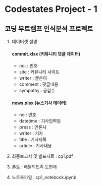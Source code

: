 # Codestates Project - 1
## 코딩 부트캠프 인식분석 프로젝트

1. 데이터셋 설명

    #### commit.xlsx (커뮤니티 댓글 데이터)
    - no. : 번호
    - site : 커뮤니티 사이트
    - writer : 글쓴이
    - comment : 댓글내용
    - sympathy : 공감수

    #### news.xlsx (뉴스기사 데이터)
    - no : 번호
    - datetime : 기사입력일
    - press : 언론사
    - writer : 기자
    - title : 기사제목
    - article : 기사내용

2. 최종보고서 및 발표자료 : cp1.pdf

3. 폰트 : 배달의민족 도현체

4. 노트북파일 : cp1_notebook.ipynb

